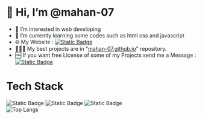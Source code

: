 # 👋 Hi, I’m @mahan-07
- 👀 I’m interested in web developing
- 🌱 I’m currently learning some codes such as html css and javascript
- 🌐 My Website : [![Static Badge](https://img.shields.io/badge/Pages-black?logo=GitHub%20Pages&label=GitHub&labelColor=gray)](https://mahan-07.github.io/myprojects/)
- 👨🏻‍💻 My best projects are in "[mahan-07.github.io](https://github.com/mahan-07/mahan-07.github.io)" repository.
- 🆓 If you want free License of some of my Projects send me a Message : [![Static Badge](https://img.shields.io/badge/Telegram-blue?style=social&logo=Telegram)](https://www.telegram.me/Ezio_Auditore00/)
# Tech Stack
![Static Badge](https://img.shields.io/badge/HTML5-%23e35f20?style=for-the-badge&logo=HTML5&logoColor=white)
![Static Badge](https://img.shields.io/badge/CSS3-darkblue?style=for-the-badge&logo=CSS3&logoColor=lightskyblue)
![Static Badge](https://img.shields.io/badge/JAVASCRIPT-black?style=for-the-badge&logo=Javascript&logoColor=%23f7df1e)  
![Top Langs](https://github-readme-stats.vercel.app/api/top-langs/?username=mahan-07&theme=merko)
